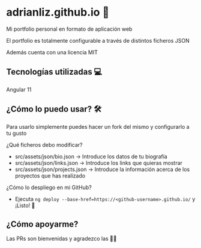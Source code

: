 # adrianliz.github.io 📃

Mi portfolio personal en formato de aplicación web

El portfolio es totalmente configurable a través de distintos ficheros JSON

Además cuenta con una licencia MIT

## Tecnologías utilizadas 💻

Angular 11

## ¿Cómo lo puedo usar? 🛠️

Para usarlo simplemente puedes hacer un fork del mismo y configurarlo a tu gusto

¿Qué ficheros debo modificar?

- src/assets/json/bio.json -> Introduce los datos de tu biografía
- src/assets/json/links.json -> Introduce los links que quieras mostrar
- src/assets/json/projects.json -> Introduce la información acerca de los proyectos que has realizado

¿Cómo lo despliego en mi GitHub?

- Ejecuta `ng deploy --base-href=https://<github-username>.github.io/` y ¡Listo! 🚀

## ¿Cómo apoyarme?

Las PRs son bienvenidas y agradezco las 🌟🌟
